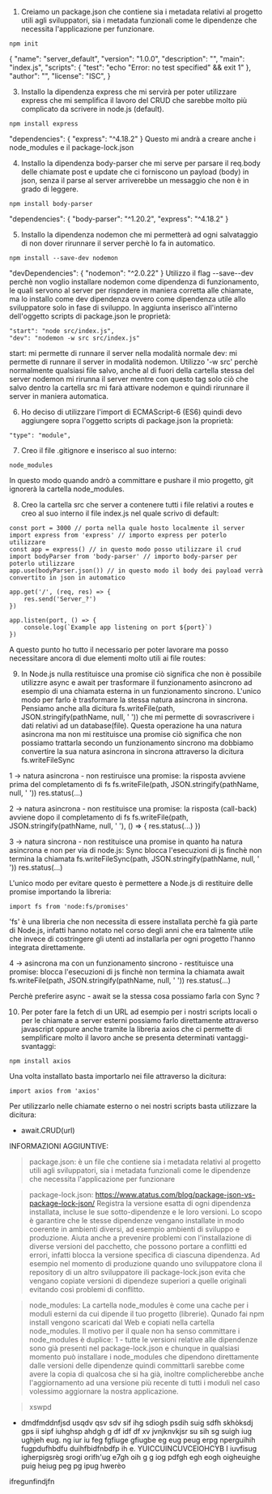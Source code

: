 1. Creiamo un package.json che contiene sia i metadata relativi al progetto utili agli sviluppatori, sia i metadata funzionali come le dipendenze che necessita l'applicazione per funzionare.
```
npm init
```
{
    "name": "server_default",
    "version": "1.0.0",
    "description": "",
    "main": "index.js",
    "scripts": {
        "test": "echo \"Error: no test specified\" && exit 1"
    },
    "author": "",
    "license": "ISC",
}

3. Installo la dipendenza express che mi servirà per poter utilizzare express che mi semplifica il lavoro del CRUD che sarebbe molto più complicato da scrivere in node.js (default).
```
npm install express
```
"dependencies": {
    "express": "^4.18.2"
}
Questo mi andrà a creare anche i node_modules e il package-lock.json

4. Installo la dipendenza body-parser che mi serve per parsare il req.body delle chiamate post e update che ci forniscono un payload (body) in json, senza il parse al server arriverebbe un messaggio che non è in grado di leggere.
```
npm install body-parser
```
"dependencies": {
    "body-parser": "^1.20.2",
    "express": "^4.18.2"
}

5. Installo la dipendenza nodemon che mi permetterà ad ogni salvataggio di non dover rirunnare il server perchè lo fa in automatico.
```
npm install --save-dev nodemon
```
"devDependencies": {
    "nodemon": "^2.0.22"
}
Utilizzo il flag --save--dev perchè non voglio installare nodemon come dipendenza di funzionamento, le quali servono al server per rispndere in maniera corretta alle chiamate, ma lo installo come dev dipendenza ovvero come dipendenza utile allo sviluppatore solo in fase di sviluppo.
In aggiunta inserisco all'interno dell'oggetto scripts di package.json le proprietà:
```
"start": "node src/index.js",
"dev": "nodemon -w src src/index.js"
```
start: mi permette di runnare il server nella modalità normale
dev: mi permette di runnare il server in modalità nodemon. Utilizzo '-w src' perchè normalmente qualsiasi file salvo, anche al di fuori della cartella stessa del server nodemon mi rirunna il server mentre con questo tag solo ciò che salvo dentro la cartella src mi farà attivare nodemon e quindi rirunnare il server in maniera automatica.

6. Ho deciso di utilizzare l'import di ECMAScript-6 (ES6) quindi devo aggiungere sopra l'oggetto scripts di package.json la proprietà:
```
"type": "module",
```

7. Creo il file .gitignore e inserisco al suo interno:
```
node_modules
```
In questo modo quando andrò a committare e pushare il mio progetto, git ignorerà la cartella node_modules.

8. Creo la cartella src che server a contenere tutti i file relativi a routes e creo al suo interno il file index.js nel quale scrivo di default:
```
const port = 3000 // porta nella quale hosto localmente il server
import express from 'express' // importo express per poterlo utilizzare
const app = express() // in questo modo posso utilizzare il crud
import bodyParser from 'body-parser' // importo body-parser per poterlo utilizzare
app.use(bodyParser.json()) // in questo modo il body dei payload verrà convertito in json in automatico

app.get('/', (req, res) => {
    res.send('Server_?')
})

app.listen(port, () => {
    console.log(`Example app listening on port ${port}`)
})
```

A questo punto ho tutto il necessario per poter lavorare ma posso necessitare ancora di due elementi molto utili ai file routes:

9. In Node.js nulla restituisce una promise ciò significa che non è possibile utilizzre async e await per trasformare il funzionamento asincrono ad esempio di una chiamata esterna in un funzionamento sincrono.
L'unico modo per farlo è trasformare la stessa natura asincrona in sincrona.
Pensiamo anche alla dicitura fs.writeFile(path, JSON.stringify(pathName, null, '  ')) che mi permette di sovrascrivere i dati relativi ad un database(file).
Questa operazione ha una natura asincrona ma non mi restituisce una promise ciò significa che non possiamo trattarla secondo un funzionamento sincrono ma dobbiamo convertire la sua natura asincrona in sincrona attraverso la dicitura fs.writeFileSync

1 -> natura asincrona - non restiruisce una promise: la risposta avviene prima del completamento di fs
fs.writeFile(path, JSON.stringify(pathName, null, '  '))
res.status(...)

2 -> natura asincrona - non restituisce una promise: la risposta (call-back) avviene dopo il completamento di fs
fs.writeFile(path, JSON.stringify(pathName, null, '  '), () => {
    res.status(...)
})

3 -> natura sincrona - non restituisce una promise in quanto ha natura asincrona e non per via di node.js: Sync blocca l'esecuzioni di js finchè non termina la chiamata
fs.writeFileSync(path, JSON.stringify(pathName, null, '  '))
res.status(...)

L'unico modo per evitare questo è permettere a Node.js di restituire delle promise importando la libreria:
```
import fs from 'node:fs/promises'
```
'fs' è una libreria che non necessita di essere installata perchè fa già parte di Node.js, infatti hanno notato nel corso degli anni che era talmente utile che invece di costringere gli utenti ad installarla per ogni progetto l'hanno integrata direttamente.

4 -> asincrona ma con un funzionamento sincrono - restituisce una promise: blocca l'esecuzioni di js finchè non termina la chiamata
await fs.writeFile(path, JSON.stringify(pathName, null, '  '))
res.status(...)

Perchè preferire async - await se la stessa cosa possiamo farla con Sync ?

10. Per poter fare la fetch di un URL ad esempio per i nostri scripts locali o per le chiamate a server esterni possiamo farlo direttamente attraverso javascript oppure anche tramite la libreria axios che ci permette di semplificare molto il lavoro anche se presenta determinati vantaggi-svantaggi:
```
npm install axios
```
Una volta installato basta importarlo nei file attraverso la dicitura:
```
import axios from 'axios'
```
Per utilizzarlo nelle chiamate esterno o nei nostri scripts basta utilizzare la dicitura:
- await.CRUD(url)


INFORMAZIONI AGGIUNTIVE:

> package.json:
è un file che contiene sia i metadata relativi al progetto utili agli sviluppatori, sia i metadata funzionali come le dipendenze che necessita l'applicazione per funzionare

> package-lock.json: https://www.atatus.com/blog/package-json-vs-package-lock-json/
Registra la versione esatta di ogni dipendenza installata, incluse le sue sotto-dipendenze e le loro versioni.
Lo scopo è garantire che le stesse dipendenze vengano installate in modo coerente in ambienti diversi, ad esempio ambienti di sviluppo e produzione. Aiuta anche a prevenire problemi con l'installazione di diverse versioni del pacchetto, che possono portare a conflitti ed errori, infatti blocca la versione specifica di ciascuna dipendenza.
Ad esempio nel momento di produzione quando uno sviluppatore clona il repository di un altro sviluppatore ili package-lock.json evita che vengano copiate versioni di dipendeze superiori a quelle originali evitando così problemi di conflitto.

> node_modules:
La cartella node_modules è come una cache per i moduli esterni da cui dipende il tuo progetto (librerie). Qunado fai npm install vengono scaricati dal Web e copiati nella cartella node_modules.
Il motivo per il quale non ha senso committare i node_modules è duplice:
1 - tutte le versioni relative alle dipendenze sono già presenti nel package-lock.json e chunque in qualsiasi momento può installare i node_modules che dipendono direttamente dalle versioni delle dipendenze quindi committarli sarebbe come avere la copia di qualcosa che si ha già, inoltre complicherebbe anche l'aggiornamento ad una versione più recente di tutti i moduli nel caso volessimo aggiornare la nostra applicazione.

> xswpd
- dmdfmddnfjsd usqdv qsv sdv sif ihg sdiogh psdih suig sdfh skhòksdj gps ii sipf iuhghsp ahdgh g df idf df xv jvnjknvkjsr su sih sg suigh iug ughjeh eug.
ng iur iu feg fgfiuge gfiugbe eg eug peug erpg nperguihih fugpdufhbdfu duihfbidfnbdfp ih e.
YUICCUINCUVCEIOHCYB I iuvfisug igherpigsrèg srogi orifh'ug e7gh oih g g iog pdfgh egh eogh oigheuighe puig heiug peg pg ipug hwerèo


ifregunfindjfn